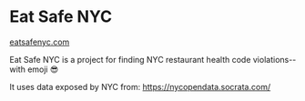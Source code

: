 # Eat Safe NYC

[eatsafenyc.com](http://www.eatsafenyc.com/)

Eat Safe NYC is a project for finding NYC restaurant health code violations--with emoji 😎

It uses data exposed by NYC from: https://nycopendata.socrata.com/
